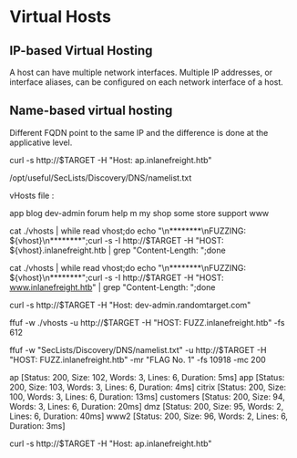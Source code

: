 # Virtual Hosts

## IP-based Virtual Hosting

A host can have multiple network interfaces. Multiple IP addresses, or interface aliases, can be configured on each network interface of a host.

## Name-based virtual hosting

Different FQDN point to the same IP and the difference is done at the applicative level.

curl -s http://$TARGET -H "Host: ap.inlanefreight.htb"

/opt/useful/SecLists/Discovery/DNS/namelist.txt

vHosts file :

app
blog
dev-admin
forum
help
m
my
shop
some
store
support
www

cat ./vhosts | while read vhost;do echo "\n********\nFUZZING: ${vhost}\n********";curl -s -I http://$TARGET -H "HOST: ${vhost}.inlanefreight.htb | grep "Content-Length: ";done

cat ./vhosts | while read vhost;do echo "\n********\nFUZZING: ${vhost}\n********";curl -s -I http://$TARGET -H "HOST: www.inlanefreight.htb" | grep "Content-Length: ";done


curl -s http://$TARGET -H "Host: dev-admin.randomtarget.com"

ffuf -w ./vhosts -u http://$TARGET -H "HOST: FUZZ.inlanefreight.htb" -fs 612

ffuf -w "SecLists/Discovery/DNS/namelist.txt" -u http://$TARGET -H "HOST: FUZZ.inlanefreight.htb" -mr "FLAG No. 1" -fs 10918 -mc 200

ap                      [Status: 200, Size: 102, Words: 3, Lines: 6, Duration: 5ms]
app                     [Status: 200, Size: 103, Words: 3, Lines: 6, Duration: 4ms]
citrix                  [Status: 200, Size: 100, Words: 3, Lines: 6, Duration: 13ms]
customers               [Status: 200, Size: 94, Words: 3, Lines: 6, Duration: 20ms]
dmz                     [Status: 200, Size: 95, Words: 2, Lines: 6, Duration: 40ms]
www2                    [Status: 200, Size: 96, Words: 2, Lines: 6, Duration: 3ms]

curl -s http://$TARGET -H "Host: ap.inlanefreight.htb"